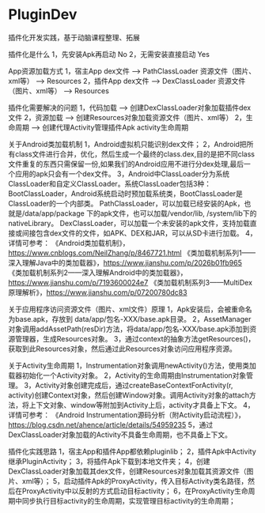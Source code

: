 # PluginDev
插件化开发实践，基于动脑课程整理、拓展


插件化是什么
1，先安装Apk再启动    No
2，无需安装直接启动    Yes

App资源加载方式
1，宿主App
dex文件                --> PathClassLoader
资源文件（图片、xml等）   --> Resources
2，插件App
dex文件                --> DexClassLoader
资源文件（图片、xml等）   --> Resources

插件化需要解决的问题
1，代码加载  -->  创建DexClassLoader对象加载插件dex文件
2，资源加载  -->  创建Resources对象加载资源文件（图片、xml等）
2，生命周期  -->  创建代理Activity管理插件Apk activity生命周期

关于Android类加载机制
1，Android虚拟机只能识别dex文件；
2，Android把所有class文件进行合并，优化，然后生成一个最终的class.dex,目的是把不同class文件重复的东西只需保留一份,如果我们的Android应用不进行分dex处理,最后一个应用的apk只会有一个dex文件。
3，Android中ClassLoader分为系统ClassLoader和自定义ClassLoader。系统ClassLoader包括3种：
    BootClassLoader，Android系统启动时预加载系统类，BootClassLoader是ClassLoader的一个内部类。
    PathClassLoader，可以加载已经安装的Apk，也就是/data/app/package 下的apk文件，也可以加载/vendor/lib, /system/lib下的nativeLibrary。
    DexClassLoader，可以加载一个未安装的apk文件，支持加载直接或间接包含dex文件的文件，如APK、DEX和JAR，可以从SD卡进行加载。
4，详情可参考：
   《Android类加载机制》，https://www.cnblogs.com/NeilZhang/p/8467721.html
   《类加载机制系列1——深入理解Java中的类加载器》，https://www.jianshu.com/p/2026b01fb965 
   《类加载机制系列2——深入理解Android中的类加载器》，https://www.jianshu.com/p/7193600024e7
   《类加载机制系列3——MultiDex原理解析》，https://www.jianshu.com/p/07200780dc83

关于应用程序访问资源文件（图片、xml文件）原理
1，Apk安装后，会被重命名为base.apk，存放到 data/app/包名-XXX/base.apk目录。
2，AssetManager对象调用addAssetPath(resDir)方法，将data/app/包名-XXX/base.apk添加到资源管理器，生成Resources对象。
3，通过context的抽象方法getResources()，获取到此Resources对象，然后通过此Resources对象访问应用程序资源。

关于Activity生命周期
1，Instrumentation对象调用newActivity()方法，使用类加载器初始化一个Activity对象。
2，Activity的生命周期由Instrumentation对象管理。
3，Activity对象创建完成后，通过createBaseContextForActivity(r, activity)创建Context对象，然后创建Window对象。调用Activity对象的attach方法，将上下文对象、window等附加到Activity上后，activity才具备上下文。
4，详情可参考：
   《Android Instrumentation源码分析（附Activity启动流程）》，https://blog.csdn.net/ahence/article/details/54959235 
5，通过DexClassLoader对象加载的Activity不具备生命周期，也不具备上下文。

插件化实践思路
1，宿主App和插件App都依赖pluginlib；
2，插件Apk中Activity继承PluginActivity；
3，将插件Apk下载到本地文件夹；
4，创建DexClassLoader对象加载其dex文件，创建Resources对象加载其资源文件（图片、xml等）；
5，启动插件Apk的ProxyActivity，传入目标Activity类名路径，然后在ProxyActivity中以反射的方式启动目标activity；
6，在ProxyActivity生命周期中同步执行目标activity的生命周期，实现管理目标activity的生命周期；



